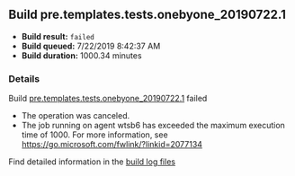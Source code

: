 ## Build pre.templates.tests.onebyone_20190722.1
- **Build result:** `failed`
- **Build queued:** 7/22/2019 8:42:37 AM
- **Build duration:** 1000.34 minutes
### Details
Build [pre.templates.tests.onebyone_20190722.1](https://winappstudio.visualstudio.com/web/build.aspx?pcguid=a4ef43be-68ce-4195-a619-079b4d9834c2&builduri=vstfs%3a%2f%2f%2fBuild%2fBuild%2f29891) failed

+ The operation was canceled.
+ The job running on agent wtsb6 has exceeded the maximum execution time of 1000. For more information, see https://go.microsoft.com/fwlink/?linkid=2077134 

Find detailed information in the [build log files](https://uwpctdiags.blob.core.windows.net/buildlogs/pre.templates.tests.onebyone_20190722.1_logs.zip)
